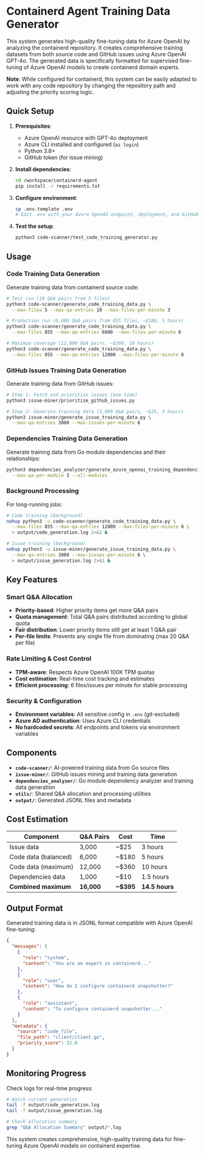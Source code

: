 # Containerd Agent Training Data Generator

This system generates high-quality fine-tuning data for Azure OpenAI by analyzing the containerd repository. It creates comprehensive training datasets from both source code and GitHub issues using Azure OpenAI GPT-4o. The generated data is specifically formatted for supervised fine-tuning of Azure OpenAI models to create containerd domain experts.

**Note**: While configured for containerd, this system can be easily adapted to work with any code repository by changing the repository path and adjusting the priority scoring logic.

## Quick Setup

1. **Prerequisites**: 
   - Azure OpenAI resource with GPT-4o deployment
   - Azure CLI installed and configured (`az login`)
   - Python 3.8+ 
   - GitHub token (for issue mining)

2. **Install dependencies**:
   ```bash
   cd /workspace/containerd-agent
   pip install -r requirements.txt
   ```

3. **Configure environment**:
   ```bash
   cp .env.template .env
   # Edit .env with your Azure OpenAI endpoint, deployment, and GitHub token
   ```

4. **Test the setup**:
   ```bash
   python3 code-scanner/test_code_training_generator.py
   ```

## Usage

### Code Training Data Generation

Generate training data from containerd source code:

```bash
# Test run (10 Q&A pairs from 5 files)
python3 code-scanner/generate_code_training_data.py \
  --max-files 5 --max-qa-entries 10 --max-files-per-minute 3

# Production run (6,000 Q&A pairs from 855 files, ~$180, 5 hours)
python3 code-scanner/generate_code_training_data.py \
  --max-files 855 --max-qa-entries 6000 --max-files-per-minute 6

# Maximum coverage (12,000 Q&A pairs, ~$360, 10 hours)
python3 code-scanner/generate_code_training_data.py \
  --max-files 855 --max-qa-entries 12000 --max-files-per-minute 6
```

### GitHub Issues Training Data Generation

Generate training data from GitHub issues:

```bash
# Step 1: Fetch and prioritize issues (one-time)
python3 issue-miner/prioritize_github_issues.py

# Step 2: Generate training data (3,000 Q&A pairs, ~$25, 3 hours)
python3 issue-miner/generate_issue_training_data.py \
  --max-qa-entries 3000 --max-issues-per-minute 6
```

### Dependencies Training Data Generation

Generate training data from Go module dependencies and their relationships:

```bash
python3 dependencies_analyzer/generate_azure_openai_training_dependencies_data.py \
  --max-qa-per-module 3 --all-modules
```

### Background Processing

For long-running jobs:

```bash
# Code training (background)
nohup python3 -u code-scanner/generate_code_training_data.py \
  --max-files 855 --max-qa-entries 12000 --max-files-per-minute 6 \
  > output/code_generation.log 2>&1 &

# Issue training (background)
nohup python3 -u issue-miner/generate_issue_training_data.py \
  --max-qa-entries 3000 --max-issues-per-minute 6 \
  > output/issue_generation.log 2>&1 &
```

## Key Features

### Smart Q&A Allocation
- **Priority-based**: Higher priority items get more Q&A pairs
- **Quota management**: Total Q&A pairs distributed according to global quota
- **Fair distribution**: Lower priority items still get at least 1 Q&A pair
- **Per-file limits**: Prevents any single file from dominating (max 20 Q&A per file)

### Rate Limiting & Cost Control
- **TPM-aware**: Respects Azure OpenAI 100K TPM quotas
- **Cost estimation**: Real-time cost tracking and estimates
- **Efficient processing**: 6 files/issues per minute for stable processing

### Security & Configuration
- **Environment variables**: All sensitive config in `.env` (git-excluded)
- **Azure AD authentication**: Uses Azure CLI credentials
- **No hardcoded secrets**: All endpoints and tokens via environment variables

## Components

- **`code-scanner/`**: AI-powered training data from Go source files
- **`issue-miner/`**: GitHub issues mining and training data generation
- **`dependencies_analyzer/`**: Go module dependency analyzer and training data generation
- **`utils/`**: Shared Q&A allocation and processing utilities
- **`output/`**: Generated JSONL files and metadata

## Cost Estimation

| Component | Q&A Pairs | Cost | Time |
|-----------|-----------|------|------|
| Issue data | 3,000 | ~$25 | 3 hours |
| Code data (balanced) | 6,000 | ~$180 | 5 hours |
| Code data (maximum) | 12,000 | ~$360 | 10 hours |
| Dependencies data | 1,000 | ~$10 | 1.5 hours |
| **Combined maximum** | **16,000** | **~$395** | **14.5 hours** |

## Output Format

Generated training data is in JSONL format compatible with Azure OpenAI fine-tuning:

```json
{
  "messages": [
    {
      "role": "system",
      "content": "You are an expert in containerd..."
    },
    {
      "role": "user", 
      "content": "How do I configure containerd snapshotter?"
    },
    {
      "role": "assistant",
      "content": "To configure containerd snapshotter..."
    }
  ],
  "metadata": {
    "source": "code_file",
    "file_path": "client/client.go",
    "priority_score": 32.0
  }
}
```

## Monitoring Progress

Check logs for real-time progress:

```bash
# Watch current generation
tail -f output/code_generation.log
tail -f output/issue_generation.log

# Check allocation summary
grep "Q&A Allocation Summary" output/*.log
```

This system creates comprehensive, high-quality training data for fine-tuning Azure OpenAI models on containerd expertise.

